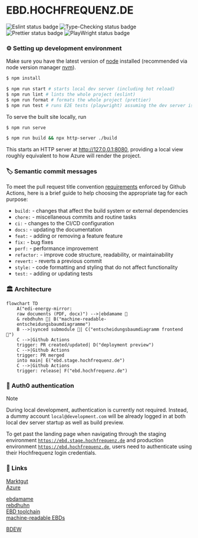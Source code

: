 # EBD.HOCHFREQUENZ.DE

![Eslint status badge](https://github.com/Hochfrequenz/ebd.hochfrequenz.de/workflows/Linting/badge.svg)
![Type-Checking status badge](https://github.com/Hochfrequenz/ebd.hochfrequenz.de/workflows/Type-Checking/badge.svg)
![Prettier status badge](https://github.com/Hochfrequenz/ebd.hochfrequenz.de/workflows/Formatting/badge.svg)
![PlayWright status badge](https://github.com/Hochfrequenz/ebd.hochfrequenz.de/workflows/E2E-Testing/badge.svg)

### ⚙️ Setting up development environment

Make sure you have the latest version of [node](https://nodejs.org/en) installed (recommended via node version manager [nvm](https://github.com/nvm-sh/nvm)).

```sh
$ npm install
```

```sh
$ npm run start # starts local dev server (including hot reload)
$ npm run lint # lints the whole project (eslint)
$ npm run format # formats the whole project (prettier)
$ npm run test # runs E2E tests (playwright) assuming the dev server is up and running
```

To serve the built site locally, run

```sh
$ npm run serve
```

```sh
$ npm run build && npx http-server ./build
```

This starts an HTTP server at http://127.0.0.1:8080, providing a local view roughly equivalent to how Azure will render the project.

### 🏷️ Semantic commit messages

To meet the pull request title convention [requirements](https://github.com/Hochfrequenz/entscheidungsbaumdiagramm/blob/main/.github/workflows/conventional-commit-validation.yml) enforced by Github Actions, here is a brief guide to help choosing the appropriate tag for each purpose:

- `build:` - changes that affect the build system or external dependencies
- `chore:` - miscellaneous commits and routine tasks
- `ci:` - changes to the CI/CD configuration
- `docs:` - updating the documentation
- `feat:` - adding or removing a feature feature
- `fix:` - bug fixes
- `perf:` - performance improvement
- `refactor:` - improve code structure, readability, or maintainability
- `revert:` - reverts a previous commit
- `style:` - code formatting and styling that do not affect functionality
- `test:` - adding or updating tests

### 🏛 Architecture

```mermaid
flowchart TD
    A("edi-energy-mirror:
    raw documents (PDF, docx)") -->|ebdamame 🫛
    & rebdhuhn 🐥| B("machine-readable-
    entscheidungsbaumdiagramme")
    B -->|synced submodule 🔄| C("entscheidungsbaumdiagramm frontend 🌳")
    C -->|Github Actions
    trigger: PR created/updated| D("deployment preview")
    C -->|Github Actions
    trigger: PR merged
    into main| E("ebd.stage.hochfrequenz.de")
    C -->|Github Actions
    trigger: release| F("ebd.hochfrequenz.de")
```

### 🔐 Auth0 authentication

> [!NOTE]
> During local development, authentication is currently not required. Instead, a dummy account `local@development.com` will be already logged in at both local dev server startup as well as build preview.

To get past the landing page when navigating through the staging environment [`https://ebd.stage.hochfrequenz.de`](https://ebd.stage.hochfrequenz.de) and production environment [`https://ebd.hochfrequenz.de`](https://ebd.hochfrequenz.de), users need to authenticate using their Hochfrequenz login credentials.

### 🔗 Links

[Marktgut](https://hochfrequenz-marktplatz.atlassian.net/browse/HFMP-67)<br>
[Azure](https://portal.azure.com/#@hochfrequenz.net/resource/subscriptions/1cdc65f0-62d2-4770-be11-9ec1da950c81/resourceGroups/entscheidungsbaumdiagramm/providers/Microsoft.Web/staticSites/entscheidungsbaumdiagramm-frontend-stage/staticsite)

[ebdamame](https://github.com/Hochfrequenz/ebdamame)<br>
[rebdhuhn](https://github.com/Hochfrequenz/rebdhuhn)<br>
[EBD toolchain](https://github.com/Hochfrequenz/ebd_toolchain)<br>
[machine-readable EBDs](https://github.com/Hochfrequenz/machine-readable_entscheidungsbaumdiagramme/)

[BDEW](https://www.edi-energy.de/index.php?id=38&tx_bdew_bdew%5Bview%5D=future&tx_bdew_bdew%5Baction%5D=list&tx_bdew_bdew%5Bcontroller%5D=Dokument&cHash=325de212fe24061e83e018a2223e6185)
